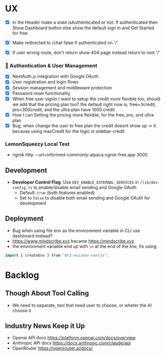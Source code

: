 # UX 
- [x] In the Header make a state isAuthenticated or not. If authenticated then Show Dashboard button else show the default sign in and Get Started for free
- [x] Make redirected to /chat false if authenticated on '/'
- [x] If user wrong route, don't return show 404 page instead return to root '/'


###  Authentication & User Management
- [x] NextAuth.js integration with Google OAuth
- [x] User registration and login flows
- [x] Session management and middleware protection
- [x] Password reset functionality
- [x] When free user signin I want to setup the credit more flexible too, should we add that the pricing plan too? the default right now is, free=3credit, pro=300credit, and the ultra plan have 1000 credit
- [x] How I can Setting the pricing more flexible, for the free, pro, and ultra plan
- [x] Bug, when change the user to free plan the credit doesnt show up -> it because using maxCredit for the logic in sidebar-credit

### LemonSqueezy Local Test
- ngrok http --url=informed-commonly-alpaca.ngrok-free.app 3000

## Development
- **Developer Control Flag**: Use `DEV_ENABLE_EXTERNAL_SERVICES` in `/lib/dev-config.ts` to enable/disable email sending and Google OAuth
  - Default: `true` (both features enabled)
  - Set to `false` to disable both email sending and Google OAuth for development

## Deployment 
- Bug when using file env as the environment variable in CLI use dashboard instead?
- https://www.mindscribe.xyz became https://mindscribe.xyz
- the environment variable end up with `\n` at the end of the line, fix using 

```typescript
import { createEnv } from "@t3-oss/env-nextjs";
```

# Backlog
## Though About Tool Calling
- We need to separate, tool that need user to choose, or wheter the AI choose it

## Industry News Keep it Up
- Openai API docs https://platform.openai.com/docs/overview
- Anthropic API docs https://docs.anthropic.com/claude/api
- OpenRouter https://openrouter.ai/docs/ 

